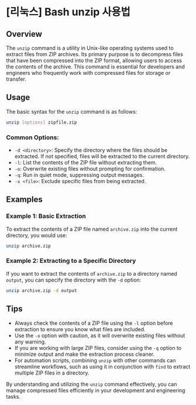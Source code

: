 # [리눅스] Bash unzip 사용법

## Overview
The `unzip` command is a utility in Unix-like operating systems used to extract files from ZIP archives. Its primary purpose is to decompress files that have been compressed into the ZIP format, allowing users to access the contents of the archive. This command is essential for developers and engineers who frequently work with compressed files for storage or transfer.

## Usage
The basic syntax for the `unzip` command is as follows:

```bash
unzip [options] zipfile.zip
```

### Common Options:
- `-d <directory>`: Specify the directory where the files should be extracted. If not specified, files will be extracted to the current directory.
- `-l`: List the contents of the ZIP file without extracting them.
- `-o`: Overwrite existing files without prompting for confirmation.
- `-q`: Run in quiet mode, suppressing output messages.
- `-x <file>`: Exclude specific files from being extracted.

## Examples

### Example 1: Basic Extraction
To extract the contents of a ZIP file named `archive.zip` into the current directory, you would use:

```bash
unzip archive.zip
```

### Example 2: Extracting to a Specific Directory
If you want to extract the contents of `archive.zip` to a directory named `output`, you can specify the directory with the `-d` option:

```bash
unzip archive.zip -d output
```

## Tips
- Always check the contents of a ZIP file using the `-l` option before extraction to ensure you know what files are included.
- Use the `-o` option with caution, as it will overwrite existing files without any warning.
- If you are working with large ZIP files, consider using the `-q` option to minimize output and make the extraction process cleaner.
- For automation scripts, combining `unzip` with other commands can streamline workflows, such as using it in conjunction with `find` to extract multiple ZIP files in a directory.

By understanding and utilizing the `unzip` command effectively, you can manage compressed files efficiently in your development and engineering tasks.